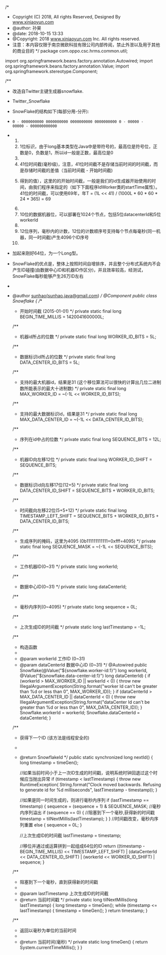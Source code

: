 /*
 * Copyright (C) 2018, All rights Reserved, Designed By www.xiniaoyun.com
 * @author: 孙昊
 * @date: 2018-10-15 13:33
 * @Copyright: 2018 www.xiniaoyun.com Inc. All rights reserved.
 * 注意：本内容仅限于南京微欧科技有限公司内部传阅，禁止外泄以及用于其他的商业目的
 */
package com.oppo.csc.hrms.common.util;

import org.springframework.beans.factory.annotation.Autowired;
import org.springframework.beans.factory.annotation.Value;
import org.springframework.stereotype.Component;

/**
 * 改造自Twitter主键生成器snowflake.<p/>
 * Twitter_Snowflake<br>
 * SnowFlake的结构如下(每部分用-分开):<br>
 * <code>0 - 0000000000 0000000000 0000000000 0000000000 0 - 00000 - 00000 - 000000000000</code>
 * <ol>
 * <li>1位标识，由于long基本类型在Java中是带符号的，最高位是符号位，正数是0，负数是1，所以id一般是正数，最高位是0</li>
 * <li>41位时间截(毫秒级)，注意，41位时间截不是存储当前时间的时间截，而是存储时间截的差值（当前时间截 - 开始时间截)
 * 得到的值），这里的的开始时间截，一般是我们的id生成器开始使用的时间，由我们程序来指定的（如下下面程序IdWorker类的startTime属性）。41位的时间截，可以使用69年，年T = (1L << 41) / (1000L * 60 * 60 * 24 * 365) = 69</li>
 * <li>10位的数据机器位，可以部署在1024个节点，包括5位datacenterId和5位workerId</li>
 * <li>12位序列，毫秒内的计数，12位的计数顺序号支持每个节点每毫秒(同一机器，同一时间截)产生4096个ID序号</li>
 * </ol>
 * 加起来刚好64位，为一个Long型。<br>
 * SnowFlake的优点是，整体上按照时间自增排序，并且整个分布式系统内不会产生ID碰撞(由数据中心ID和机器ID作区分)，并且效率较高，经测试，SnowFlake每秒能够产生26万ID左右
 *
 * @author <a href="mailto:sunhao.java@gmail.com">sunhao(sunhao.java@gmail.com)</a>
 */
@Component
public class Snowflake {
    /**
     * 开始时间截 (2015-01-01)
     */
    private static final long BEGIN_TIME_MILLIS = 1420041600000L;

    /**
     * 机器id所占的位数
     */
    private static final long WORKER_ID_BITS = 5L;

    /**
     * 数据标识id所占的位数
     */
    private static final long DATA_CENTER_ID_BITS = 5L;

    /**
     * 支持的最大机器id，结果是31 (这个移位算法可以很快的计算出几位二进制数所能表示的最大十进制数)
     */
    private static final long MAX_WORKER_ID = ~(-1L << WORKER_ID_BITS);

    /**
     * 支持的最大数据标识id，结果是31
     */
    private static final long MAX_DATA_CENTER_ID = ~(-1L << DATA_CENTER_ID_BITS);

    /**
     * 序列在id中占的位数
     */
    private static final long SEQUENCE_BITS = 12L;

    /**
     * 机器ID向左移12位
     */
    private static final long WORKER_ID_SHIFT = SEQUENCE_BITS;

    /**
     * 数据标识id向左移17位(12+5)
     */
    private static final long DATA_CENTER_ID_SHIFT = SEQUENCE_BITS + WORKER_ID_BITS;

    /**
     * 时间截向左移22位(5+5+12)
     */
    private static final long TIMESTAMP_LEFT_SHIFT = SEQUENCE_BITS + WORKER_ID_BITS + DATA_CENTER_ID_BITS;

    /**
     * 生成序列的掩码，这里为4095 (0b111111111111=0xfff=4095)
     */
    private static final long SEQUENCE_MASK = ~(-1L << SEQUENCE_BITS);

    /**
     * 工作机器ID(0~31)
     */
    private static long workerId;

    /**
     * 数据中心ID(0~31)
     */
    private static long dataCenterId;

    /**
     * 毫秒内序列(0~4095)
     */
    private static long sequence = 0L;

    /**
     * 上次生成ID的时间截
     */
    private static long lastTimestamp = -1L;

    /**
     * 构造函数
     *
     * @param workerId     工作ID (0~31)
     * @param dataCenterId 数据中心ID (0~31)
     */
    @Autowired
    public Snowflake(@Value("${snowflake.worker-id:1}") long workerId, @Value("${snowflake.data-center-id:1}") long dataCenterId) {
        if (workerId > MAX_WORKER_ID || workerId < 0) {
            throw new IllegalArgumentException(String.format("worker Id can't be greater than %d or less than 0", MAX_WORKER_ID));
        }
        if (dataCenterId > MAX_DATA_CENTER_ID || dataCenterId < 0) {
            throw new IllegalArgumentException(String.format("dataCenter Id can't be greater than %d or less than 0", MAX_DATA_CENTER_ID));
        }
        Snowflake.workerId = workerId;
        Snowflake.dataCenterId = dataCenterId;
    }

    /**
     * 获得下一个ID (该方法是线程安全的)
     *
     * @return SnowflakeId
     */
    public static synchronized long nextId() {
        long timestamp = timeGen();

        //如果当前时间小于上一次ID生成的时间戳，说明系统时钟回退过这个时候应当抛出异常
        if (timestamp < lastTimestamp) {
            throw new RuntimeException(
                    String.format("Clock moved backwards.  Refusing to generate id for %d milliseconds", lastTimestamp - timestamp));
        }

        //如果是同一时间生成的，则进行毫秒内序列
        if (lastTimestamp == timestamp) {
            sequence = (sequence + 1) & SEQUENCE_MASK;
            //毫秒内序列溢出
            if (sequence == 0) {
                //阻塞到下一个毫秒,获得新的时间戳
                timestamp = tilNextMillis(lastTimestamp);
            }
        }
        //时间戳改变，毫秒内序列重置
        else {
            sequence = 0L;
        }

        //上次生成ID的时间截
        lastTimestamp = timestamp;

        //移位并通过或运算拼到一起组成64位的ID
        return ((timestamp - BEGIN_TIME_MILLIS) << TIMESTAMP_LEFT_SHIFT)
                | (dataCenterId << DATA_CENTER_ID_SHIFT)
                | (workerId << WORKER_ID_SHIFT)
                | sequence;
    }

    /**
     * 阻塞到下一个毫秒，直到获得新的时间戳
     *
     * @param lastTimestamp 上次生成ID的时间截
     * @return 当前时间戳
     */
    private static long tilNextMillis(long lastTimestamp) {
        long timestamp = timeGen();
        while (timestamp <= lastTimestamp) {
            timestamp = timeGen();
        }
        return timestamp;
    }

    /**
     * 返回以毫秒为单位的当前时间
     *
     * @return 当前时间(毫秒)
     */
    private static long timeGen() {
        return System.currentTimeMillis();
    }
}
